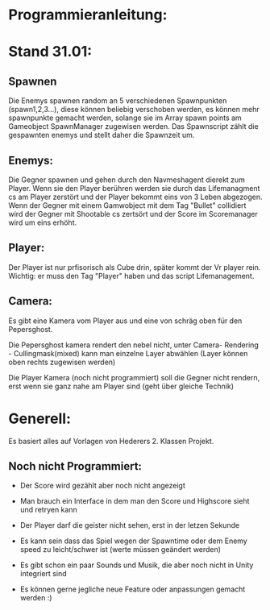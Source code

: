 # Programmieranleitung:

# Stand 31.01:

## Spawnen

Die Enemys spawnen random an 5 verschiedenen Spawnpunkten (spawn1,2,3…), diese können beliebig verschoben werden, es können mehr spawnpunkte gemacht werden, solange sie im Array spawn points am Gameobject SpawnManager zugewisen werden.
Das Spawnscript zählt die gespawnten enemys und stellt daher die Spawnzeit um. 

## Enemys:

Die Gegner spawnen und gehen durch den Navmeshagent dierekt zum Player. Wenn sie den Player berühren werden sie durch das Lifemanagment cs am Player zerstört und der Player bekommt eins von 3 Leben abgezogen. Wenn der Gegner mit einem Gamwobject mit dem Tag "Bullet" collidiert wird der Gegner mit Shootable cs zertsört und der Score im Scoremanager wird um eins erhöht.

## Player:

Der Player ist nur prfisorisch als Cube drin, später kommt der Vr player rein. Wichtig: er muss den Tag "Player" haben und das script Lifemanagement.

## Camera:

Es gibt eine Kamera vom Player aus und eine von schräg oben für den Pepersghost.

Die Pepersghost kamera rendert den nebel nicht, unter Camera- Rendering - Cullingmask(mixed) kann man einzelne Layer abwählen (Layer können oben rechts zugewisen werden) 

Die Player Kamera (noch nicht programmiert) soll die Gegner nicht rendern, erst wenn sie ganz nahe am Player sind (geht über gleiche Technik)



# Generell:
Es basiert alles auf Vorlagen von Hederers 2. Klassen Projekt.

## Noch nicht Programmiert:
+ Der Score wird gezählt aber noch nicht angezeigt
+ Man brauch ein Interface in dem man den Score und Highscore sieht und retryen kann
+ Der Player darf die geister nicht sehen, erst in der letzen Sekunde
+ Es kann sein dass das Spiel wegen der Spawntime oder dem Enemy speed zu leicht/schwer ist (werte müssen geändert werden)
+ Es gibt schon ein paar Sounds und Musik, die aber noch nicht in Unity integriert sind

+ Es können gerne jegliche neue Feature oder anpassungen gemacht werden :)
  

